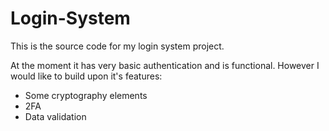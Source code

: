 # Login-System
This is the source code for my login system project.

At the moment it has very basic authentication and is functional. However I would like to build upon it's features:

- Some cryptography elements
- 2FA
- Data validation